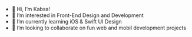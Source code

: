 - 👋 Hi, I’m Kabsa!
- 👀 I’m interested in Front-End Design and Development 
- 🌱 I’m currently learning iOS & Swift UI Design 
- 💞️ I’m looking to collaborate on fun web and mobil development projects 

 
 
<!---
KabsaA/KabsaA is a ✨ special ✨ repository because its `README.md` (this file) appears on your GitHub profile.
You can click the Preview link to take a look at your changes.  
--->  
 
